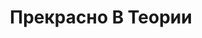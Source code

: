 ---
draft: false
slug: prekrasno-v-teorii-e3ff5217
title: Прекрасно В Теории
type: books
params:
  authors:
  - Sophie Gonzales, Софи Гонзалес
  bookTitle: Прекрасно В Теории
  book_description: Для фанатов сериала «Половое воспитание» и романа «Всем парням,
    которых я любила» Дженни Хан.Ее любовные советы всегда на высоте.Ее личная жизнь
    — не совсем.Дарси Филлипс:* Дает анонимные любовные советы (за определенную плату).*
    Использует свои способности во благо (большую часть времени).* Терпеть не может
    Александра Броэма.* Нравится ее подруга Брук (которой нравится кто-то другой).*
    Ненавидит, когда ее шантажируют.Кто же мог знать, что Броэм застукает ее у шкафчика
    89, где она ведет свой полулегальный бизнес! Теперь анонимность Дарси под угрозой.
    Если она хочет, чтобы Александр сохранил ее секрет, то должна стать его личным
    тренером по отношениям, чтобы вернуть бывшую девушку.Правда, тут есть загвоздка,
    ведь Дарси самой нравится Брук. И ладно это, анонимность девушки находится под
    угрозой. Если народ в школе узнает, что это она стоит за шкафчиком 89, Брук, скорее
    всего, вообще перестанет с ней разговаривать.Хорошо, нужно всего лишь помочь высокомерному,
    нахальному (пускай и очень горячему) парню вернуть девушку, которая уже однажды
    в него влюбилась.Вряд ли что-то пойдет не так, верно?
  cover: https://images-na.ssl-images-amazon.com/images/S/compressed.photo.goodreads.com/books/1638989184i/59776151.jpg
  isbn: '9785171392383'
  languages:
  - Русский
  goodreads_link: https://www.goodreads.com/book/show/59776151
  page_count: '384'
  publication_year: '2022'
  russian_audioversion: 'no'
  russian_translation_status: exists
  short_book_description: Для фанатов сериала «Половое воспитание» и романа «Всем
    парням, которых я любила» Дженни Хан.Ее любовные советы всегда на высоте.Ее личная
    жизнь — не совсем.Дарси Филлипс:* Дает анонимные любовные...
  tags:
  - LGBTQ+
  - contemporary
  - fiction
  - lesbian
  - queer
  - romance
  - young adult (YA)
---